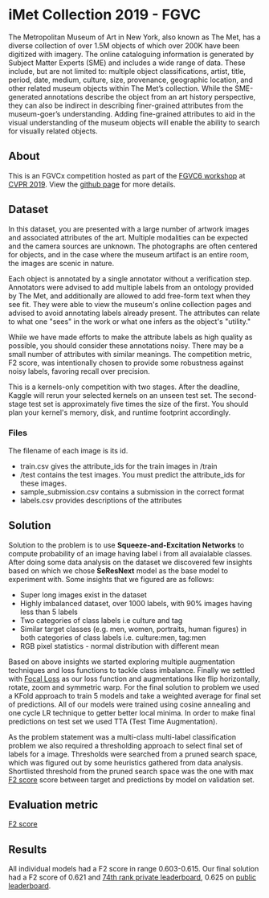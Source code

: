 # iMet Collection 2019 - FGVC

The Metropolitan Museum of Art in New York, also known as The Met, has a diverse collection of over 1.5M objects of which over 200K have been digitized with imagery. The online cataloguing information is generated by Subject Matter Experts (SME) and includes a wide range of data. These include, but are not limited to: multiple object classifications, artist, title, period, date, medium, culture, size, provenance, geographic location, and other related museum objects within The Met’s collection. While the SME-generated annotations describe the object from an art history perspective, they can also be indirect in describing finer-grained attributes from the museum-goer’s understanding. Adding fine-grained attributes to aid in the visual understanding of the museum objects will enable the ability to search for visually related objects.

## About
This is an FGVCx competition hosted as part of the [FGVC6 workshop](https://sites.google.com/view/fgvc6/home) at [CVPR 2019](http://cvpr2019.thecvf.com/). View the [github page](https://github.com/visipedia/imet-fgvcx) for more details.

## Dataset

In this dataset, you are presented with a large number of artwork images and associated attributes of the art. Multiple modalities can be expected and the camera sources are unknown. The photographs are often centered for objects, and in the case where the museum artifact is an entire room, the images are scenic in nature.

Each object is annotated by a single annotator without a verification step. Annotators were advised to add multiple labels from an ontology provided by The Met, and additionally are allowed to add free-form text when they see fit. They were able to view the museum's online collection pages and advised to avoid annotating labels already present. The attributes can relate to what one "sees" in the work or what one infers as the object's "utility."

While we have made efforts to make the attribute labels as high quality as possible, you should consider these annotations noisy. There may be a small number of attributes with similar meanings. The competition metric, F2 score, was intentionally chosen to provide some robustness against noisy labels, favoring recall over precision.

This is a kernels-only competition with two stages. After the deadline, Kaggle will rerun your selected kernels on an unseen test set. The second-stage test set is approximately five times the size of the first. You should plan your kernel's memory, disk, and runtime footprint accordingly.

### Files
The filename of each image is its id.

- train.csv gives the attribute_ids for the train images in /train
- /test contains the test images. You must predict the attribute_ids for these images.
- sample_submission.csv contains a submission in the correct format
- labels.csv provides descriptions of the attributes

## Solution

Solution to the problem is to use **Squeeze-and-Excitation Networks** to compute probability of an image having label i from all avaialable
classes. After doing some data analysis on the dataset we discovered few insights based on which we chose **SeResNext** model as the base model to experiment with.
Some insights that we figured are as follows:
- Super long images exist in the dataset
- Highly imbalanced dataset, over 1000 labels, with 90% images having less than 5 labels
- Two categories of class labels i.e culture and tag
- Similar target classes (e.g. men, women, portraits, human figures) in both categories of class labels i.e. culture:men, tag:men
- RGB pixel statistics - normal distribution with different mean

Based on above insights we started exploring multiple augmentation techniques and loss functions to tackle class imbalance.
 Finally we settled with [Focal Loss](https://arxiv.org/abs/1708.02002) as our loss function and augmentations like flip horizontally, rotate, zoom and symmetric warp. 
For the final solution to problem we used a KFold approach to train 5 models and take a weighted average for final set of predictions. 
All of our models were trained using cosine annealing and one cycle LR technique to getter better local minima. 
In order to make final predictions on test set we used TTA (Test Time Augmentation).

As the problem statement was a multi-class multi-label classification problem we also required a thresholding approach to select
final set of labels for a image. Thresholds were searched from a pruned search space, which was figured out by some heuristics gathered from data analysis.
Shortlisted threshold from the pruned search space was the one with max [F2 score](https://scikit-learn.org/stable/modules/generated/sklearn.metrics.fbeta_score.html) score between target and predictions by model on validation set.
   

## Evaluation metric

[F2 score](https://scikit-learn.org/stable/modules/generated/sklearn.metrics.fbeta_score.html)

## Results

All individual models had a F2 score in range 0.603-0.615.
Our final solution had a F2 score of 0.621 and [74th rank private leaderboard](https://www.kaggle.com/c/imet-2019-fgvc6/leaderboard), 0.625 on [public leaderboard](https://www.kaggle.com/c/imet-2019-fgvc6/leaderboard).

